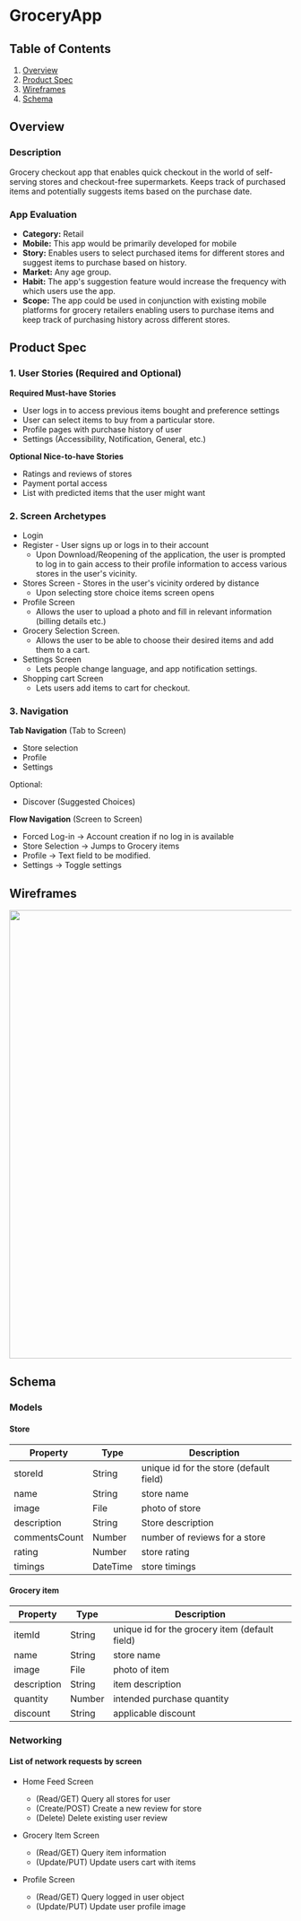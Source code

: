 

# GroceryApp

## Table of Contents
1. [Overview](#Overview)
2. [Product Spec](#Product-Spec)
3. [Wireframes](#Wireframes)
4. [Schema](#Schema)

## Overview
### Description
Grocery checkout app that enables quick checkout in the world of self-serving stores and checkout-free supermarkets. Keeps track of purchased items and potentially suggests items based on the purchase date.

### App Evaluation
- **Category:** Retail
- **Mobile:** This app would be primarily developed for mobile
- **Story:** Enables users to select purchased items for different stores and suggest items to purchase based on history.
- **Market:** Any age group.
- **Habit:** The app's suggestion feature would increase the frequency with which users use the app.
- **Scope:** The app could be used in conjunction with existing mobile platforms for grocery retailers enabling users to purchase items and keep track of purchasing history across different stores.

## Product Spec
### 1. User Stories (Required and Optional)

**Required Must-have Stories**

* User logs in to access previous items bought and preference settings
* User can select items to buy from a particular store.
* Profile pages with purchase history of user
* Settings (Accessibility, Notification, General, etc.)

**Optional Nice-to-have Stories**

* Ratings and reviews of stores
* Payment portal access
* List with predicted items that the user might want 

### 2. Screen Archetypes

* Login 
* Register - User signs up or logs in to their account
   * Upon Download/Reopening of the application, the user is prompted to log in to gain access to their profile information to access various stores in the user's vicinity. 
* Stores Screen - Stores in the user's vicinity ordered by distance
   * Upon selecting store choice items screen opens
* Profile Screen 
   * Allows the user to upload a photo and fill in relevant information (billing details etc.)
* Grocery Selection Screen.
   * Allows the user to be able to choose their desired items and add them to a cart.
* Settings Screen
   * Lets people change language, and app notification settings.
* Shopping cart Screen
   * Lets users add items to cart for checkout.

### 3. Navigation

**Tab Navigation** (Tab to Screen)

* Store selection
* Profile
* Settings

Optional:
* Discover (Suggested Choices)

**Flow Navigation** (Screen to Screen)
* Forced Log-in -> Account creation if no log in is available
* Store Selection  -> Jumps to Grocery items
* Profile -> Text field to be modified. 
* Settings -> Toggle settings

## Wireframes

<img src="https://github.com/GroceryCheckout/GroceryApp/blob/main/WireFrame.jpg" width=800><br>


## Schema 
### Models
#### Store

   | Property      | Type     | Description |
   | ------------- | -------- | ------------|
   | storeId      | String   | unique id for the store (default field) |
   | name          | String   | store name |
   | image         | File     | photo of store |
   | description   | String   | Store description |
   | commentsCount | Number   | number of reviews for a store |
   | rating        | Number   | store rating |
   | timings       | DateTime | store timings |

#### Grocery item 
   
   | Property      | Type     | Description |
   | ------------- | -------- | ------------|
   | itemId        | String   | unique id for the grocery item (default field) |
   | name          | String   | store name |
   | image         | File     | photo of item |
   | description   | String   | item description |
   | quantity      | Number   | intended purchase quantity |
   | discount      | String   | applicable discount  |


  
### Networking
#### List of network requests by screen
   - Home Feed Screen
      - (Read/GET) Query all stores for user 
      - (Create/POST) Create a new review for store 
      - (Delete) Delete existing user review
   - Grocery Item Screen
      - (Read/GET) Query item information
      - (Update/PUT) Update users cart with items

   - Profile Screen
      - (Read/GET) Query logged in user object
      - (Update/PUT) Update user profile image
